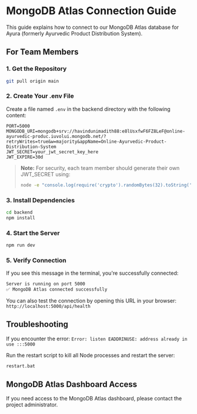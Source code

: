 # MongoDB Atlas Connection Guide

This guide explains how to connect to our MongoDB Atlas database for Ayura (formerly Ayurvedic Product Distribution System).

## For Team Members

### 1. Get the Repository

```bash
git pull origin main
```

### 2. Create Your .env File

Create a file named `.env` in the backend directory with the following content:

```env
PORT=5000
MONGODB_URI=mongodb+srv://havindunimadith88:e8lUsxfwF6FZ8LeF@online-ayurvedic-produc.iuvolui.mongodb.net/?retryWrites=true&w=majority&appName=Online-Ayurvedic-Product-Distribution-System
JWT_SECRET=your_jwt_secret_key_here
JWT_EXPIRE=30d
```

> **Note:** For security, each team member should generate their own JWT_SECRET using:
> ```bash
> node -e "console.log(require('crypto').randomBytes(32).toString('hex'))"
> ```

### 3. Install Dependencies

```bash
cd backend
npm install
```

### 4. Start the Server

```bash
npm run dev
```

### 5. Verify Connection

If you see this message in the terminal, you're successfully connected:

```bash
Server is running on port 5000
✅ MongoDB Atlas connected successfully
```

You can also test the connection by opening this URL in your browser:
`http://localhost:5000/api/health`

## Troubleshooting

If you encounter the error: `Error: listen EADDRINUSE: address already in use :::5000`

Run the restart script to kill all Node processes and restart the server:

```bash
restart.bat
```

## MongoDB Atlas Dashboard Access

If you need access to the MongoDB Atlas dashboard, please contact the project administrator.
